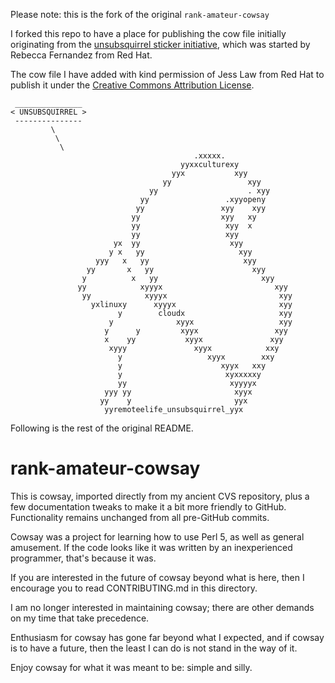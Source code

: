 Please note: this is the fork of the original `rank-amateur-cowsay`

I forked this repo to have a place for publishing the cow file
initially originating from the [unsubsquirrel sticker initiative](https://store.ecompanystore.com/redhat/Shop/#/product/Search/RHT170013.000000-Red-Hat-remotee-sticker),
which was started by Rebecca Fernandez from Red Hat.

The cow file I have added with kind permission of Jess Law from Red Hat to publish it
under the [Creative Commons Attribution License](http://creativecommons.org/licenses/by/4.0/).

```
 _______________
< UNSUBSQUIRREL >
 ---------------
         \
          \
           \
                                         .xxxxx.
                                      yyxxculturexy
                                    yyx           xyy
                                  yy                 xyy
                               yy                    . xyy
                             yy                 .xyyopeny
                            yy                 xyy    xyy
                           yy                  xyy   xy
                           yy                   xyy  x
                           yy                   xyy
                       yx  yy                    xyy
                      y x   yy                     xyy
                   yyy   x   yy                     xyy
                 yy       x   yy                      xyy
                y          x   yy                       xyy
               yy            xyyyx                         xyy
                yy            xyyyx                         xyy
                  yxlinuxy      xyyyx                       xyy
                        y        cloudx                     xyy
                      y              xyyx                   xyy
                     y      y         xyyx                 xyy
                     x    yy           xyyx               xyy
                      xyyy               xyyx            xxy
                        y                   xyyx        xxy
                        y                      xyyx   xxy
                        y                       xyxxxxxy
                        yy                       xyyyyx
                     yyy yy                       xyyx
                    yy    y                       yyx
                     yyremoteelife_unsubsquirrel_yyx

```

Following is the rest of the original README.

# rank-amateur-cowsay

This is cowsay, imported directly from my ancient CVS repository,
plus a few documentation tweaks to make it a bit more friendly to
GitHub.  Functionality remains unchanged from all pre-GitHub commits.

Cowsay was a project for learning how to use Perl 5, as well as
general amusement.  If the code looks like it was written by an
inexperienced programmer, that's because it was.

If you are interested in the future of cowsay beyond what is here,
then I encourage you to read CONTRIBUTING.md in this directory.

I am no longer interested in maintaining cowsay; there are other
demands on my time that take precedence.

Enthusiasm for cowsay has gone far beyond what I expected, and if
cowsay is to have a future, then the least I can do is not stand
in the way of it.

Enjoy cowsay for what it was meant to be: simple and silly.
